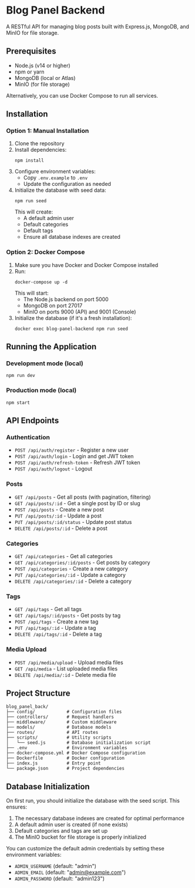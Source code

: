 # Blog Panel Backend

A RESTful API for managing blog posts built with Express.js, MongoDB, and MinIO for file storage.

## Prerequisites

- Node.js (v14 or higher)
- npm or yarn
- MongoDB (local or Atlas)
- MinIO (for file storage)

Alternatively, you can use Docker Compose to run all services.

## Installation

### Option 1: Manual Installation

1. Clone the repository
2. Install dependencies:
   ```
   npm install
   ```
3. Configure environment variables:
   - Copy `.env.example` to `.env`
   - Update the configuration as needed
4. Initialize the database with seed data:
   ```
   npm run seed
   ```
   This will create:
   - A default admin user
   - Default categories
   - Default tags
   - Ensure all database indexes are created

### Option 2: Docker Compose

1. Make sure you have Docker and Docker Compose installed
2. Run:
   ```
   docker-compose up -d
   ```
   This will start:
   - The Node.js backend on port 5000
   - MongoDB on port 27017
   - MinIO on ports 9000 (API) and 9001 (Console)
3. Initialize the database (if it's a fresh installation):
   ```
   docker exec blog-panel-backend npm run seed
   ```

## Running the Application

### Development mode (local)
```
npm run dev
```

### Production mode (local)
```
npm start
```

## API Endpoints

### Authentication
- `POST /api/auth/register` - Register a new user
- `POST /api/auth/login` - Login and get JWT token
- `POST /api/auth/refresh-token` - Refresh JWT token
- `POST /api/auth/logout` - Logout

### Posts
- `GET /api/posts` - Get all posts (with pagination, filtering)
- `GET /api/posts/:id` - Get a single post by ID or slug
- `POST /api/posts` - Create a new post
- `PUT /api/posts/:id` - Update a post
- `PUT /api/posts/:id/status` - Update post status
- `DELETE /api/posts/:id` - Delete a post

### Categories
- `GET /api/categories` - Get all categories
- `GET /api/categories/:id/posts` - Get posts by category
- `POST /api/categories` - Create a new category
- `PUT /api/categories/:id` - Update a category
- `DELETE /api/categories/:id` - Delete a category

### Tags
- `GET /api/tags` - Get all tags
- `GET /api/tags/:id/posts` - Get posts by tag
- `POST /api/tags` - Create a new tag
- `PUT /api/tags/:id` - Update a tag
- `DELETE /api/tags/:id` - Delete a tag

### Media Upload
- `POST /api/media/upload` - Upload media files
- `GET /api/media` - List uploaded media files
- `DELETE /api/media/:id` - Delete media file

## Project Structure

```
blog_panel_back/
├── config/            # Configuration files
├── controllers/       # Request handlers
├── middleware/        # Custom middleware
├── models/            # Database models
├── routes/            # API routes
├── scripts/           # Utility scripts
│   └── seed.js        # Database initialization script
├── .env               # Environment variables
├── docker-compose.yml # Docker Compose configuration
├── Dockerfile         # Docker configuration
├── index.js           # Entry point
└── package.json       # Project dependencies
```

## Database Initialization

On first run, you should initialize the database with the seed script. This ensures:

1. The necessary database indexes are created for optimal performance
2. A default admin user is created (if none exists)
3. Default categories and tags are set up
4. The MinIO bucket for file storage is properly initialized

You can customize the default admin credentials by setting these environment variables:
- `ADMIN_USERNAME` (default: "admin")
- `ADMIN_EMAIL` (default: "admin@example.com")
- `ADMIN_PASSWORD` (default: "admin123") 